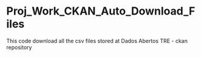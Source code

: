 # Proj_Work_CKAN_Auto_Download_Files
This code download all the csv files stored at Dados Abertos TRE - ckan repository
